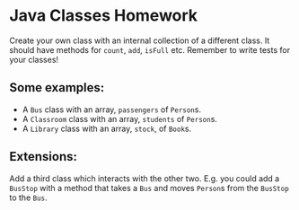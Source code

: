 # Java Classes Homework

Create your own class with an internal collection of a different class. It should have methods for `count`, `add`, `isFull` etc. Remember to write tests for your classes!

## Some examples:
* A `Bus` class with an array, `passengers` of `Person`s.
* A `Classroom` class with an array, `students` of `Person`s.
* A `Library` class with an array, `stock`, of `Book`s.

## Extensions:
Add a third class which interacts with the other two. E.g. you could add a `BusStop` with a method that takes a `Bus` and moves `Person`s from the `BusStop` to the `Bus`.
